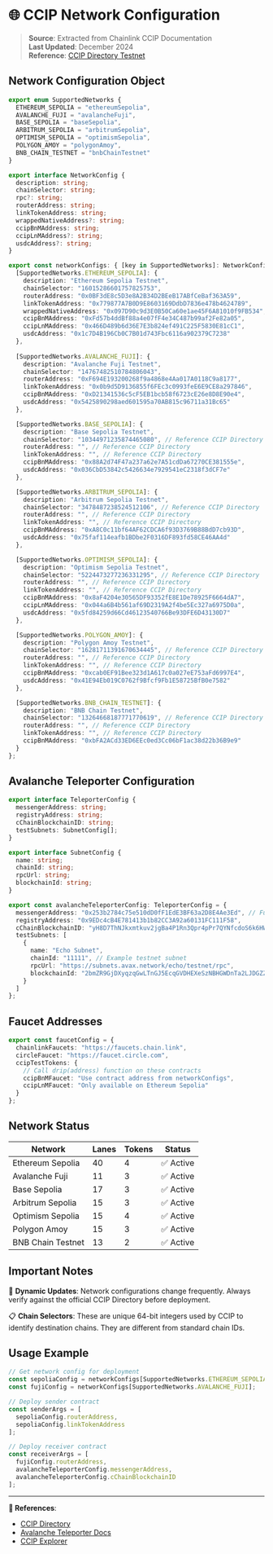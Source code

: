 # 🌐 CCIP Network Configuration

> **Source**: Extracted from Chainlink CCIP Documentation  
> **Last Updated**: December 2024  
> **Reference**: [CCIP Directory Testnet](https://docs.chain.link/ccip/directory/testnet)

## Network Configuration Object

```typescript
export enum SupportedNetworks {
  ETHEREUM_SEPOLIA = "ethereumSepolia",
  AVALANCHE_FUJI = "avalancheFuji",
  BASE_SEPOLIA = "baseSepolia", 
  ARBITRUM_SEPOLIA = "arbitrumSepolia",
  OPTIMISM_SEPOLIA = "optimismSepolia",
  POLYGON_AMOY = "polygonAmoy",
  BNB_CHAIN_TESTNET = "bnbChainTestnet"
}

export interface NetworkConfig {
  description: string;
  chainSelector: string;
  rpc?: string;
  routerAddress: string;
  linkTokenAddress: string;
  wrappedNativeAddress?: string;
  ccipBnMAddress: string;
  ccipLnMAddress?: string;
  usdcAddress?: string;
}

export const networkConfigs: { [key in SupportedNetworks]: NetworkConfig } = {
  [SupportedNetworks.ETHEREUM_SEPOLIA]: {
    description: "Ethereum Sepolia Testnet",
    chainSelector: "16015286601757825753",
    routerAddress: "0x0BF3dE8c5D3e8A2B34D2BEeB17ABfCeBaf363A59",
    linkTokenAddress: "0x779877A7B0D9E8603169DdbD7836e478b4624789",
    wrappedNativeAddress: "0x097D90c9d3E0B50Ca60e1ae45F6A81010f9FB534",
    ccipBnMAddress: "0xFd57b4ddBf88a4e07fF4e34C487b99af2Fe82a05",
    ccipLnMAddress: "0x466D489b6d36E7E3b824ef491C225F5830E81cC1",
    usdcAddress: "0x1c7D4B196Cb0C7B01d743Fbc6116a902379C7238"
  },
  
  [SupportedNetworks.AVALANCHE_FUJI]: {
    description: "Avalanche Fuji Testnet", 
    chainSelector: "14767482510784806043",
    routerAddress: "0xF694E193200268f9a4868e4Aa017A0118C9a8177",
    linkTokenAddress: "0x0b9d5D9136855f6FEc3c0993feE6E9CE8a297846",
    ccipBnMAddress: "0xD21341536c5cF5EB1bcb58f6723cE26e8D8E90e4",
    usdcAddress: "0x5425890298aed601595a70AB815c96711a31Bc65"
  },

  [SupportedNetworks.BASE_SEPOLIA]: {
    description: "Base Sepolia Testnet",
    chainSelector: "10344971235874465080", // Reference CCIP Directory
    routerAddress: "", // Reference CCIP Directory
    linkTokenAddress: "", // Reference CCIP Directory  
    ccipBnMAddress: "0x88A2d74F47a237a62e7A51cdDa67270CE381555e",
    usdcAddress: "0x036CbD53842c5426634e7929541eC2318f3dCF7e"
  },

  [SupportedNetworks.ARBITRUM_SEPOLIA]: {
    description: "Arbitrum Sepolia Testnet",
    chainSelector: "3478487238524512106", // Reference CCIP Directory
    routerAddress: "", // Reference CCIP Directory
    linkTokenAddress: "", // Reference CCIP Directory
    ccipBnMAddress: "0xA8C0c11bf64AF62CDCA6f93D3769B88BdD7cb93D",
    usdcAddress: "0x75faf114eafb1BDbe2F0316DF893fd58CE46AA4d"
  },

  [SupportedNetworks.OPTIMISM_SEPOLIA]: {
    description: "Optimism Sepolia Testnet",
    chainSelector: "5224473277236331295", // Reference CCIP Directory
    routerAddress: "", // Reference CCIP Directory
    linkTokenAddress: "", // Reference CCIP Directory
    ccipBnMAddress: "0x8aF4204e30565DF93352fE8E1De78925F6664dA7",
    ccipLnMAddress: "0x044a6B4b561af69D2319A2f4be5Ec327a6975D0a",
    usdcAddress: "0x5fd84259d66Cd46123540766Be93DFE6D43130D7"
  },

  [SupportedNetworks.POLYGON_AMOY]: {
    description: "Polygon Amoy Testnet",
    chainSelector: "16281711391670634445", // Reference CCIP Directory
    routerAddress: "", // Reference CCIP Directory  
    linkTokenAddress: "", // Reference CCIP Directory
    ccipBnMAddress: "0xcab0EF91Bee323d1A617c0a027eE753aFd6997E4",
    usdcAddress: "0x41E94Eb019C0762f9Bfcf9Fb1E58725BfB0e7582"
  },

  [SupportedNetworks.BNB_CHAIN_TESTNET]: {
    description: "BNB Chain Testnet",
    chainSelector: "13264668187771770619", // Reference CCIP Directory
    routerAddress: "", // Reference CCIP Directory
    linkTokenAddress: "", // Reference CCIP Directory
    ccipBnMAddress: "0xbFA2ACd33ED6EEc0ed3Cc06bF1ac38d22b36B9e9"
  }
};
```

## Avalanche Teleporter Configuration

```typescript
export interface TeleporterConfig {
  messengerAddress: string;
  registryAddress: string;
  cChainBlockchainID: string;
  testSubnets: SubnetConfig[];
}

export interface SubnetConfig {
  name: string;
  chainId: string;
  rpcUrl: string;
  blockchainId: string;
}

export const avalancheTeleporterConfig: TeleporterConfig = {
  messengerAddress: "0x253b2784c75e510dD0fF1EdE3BF63a2D8E4Ae3Ed", // Fuji Testnet
  registryAddress: "0x9EDc4cB4E781413b1b82CC3A92a60131FC111F58",
  cChainBlockchainID: "yH8D7ThNJkxmtkuv2jgBa4P1Rn3Qpr4pPr7QYNfcdoS6k6HWp", // Fuji C-Chain
  testSubnets: [
    {
      name: "Echo Subnet",
      chainId: "11111", // Example testnet subnet
      rpcUrl: "https://subnets.avax.network/echo/testnet/rpc",
      blockchainId: "2bmZR9GjDXyqzqGwLTnGJ5EcqGVDHEXeSzNBHGWDnTa2LJDGZZ"
    }
  ]
};
```

## Faucet Addresses

```typescript
export const faucetConfig = {
  chainlinkFaucets: "https://faucets.chain.link",
  circleFaucet: "https://faucet.circle.com",
  ccipTestTokens: {
    // Call drip(address) function on these contracts
    ccipBnMFaucet: "Use contract address from networkConfigs",
    ccipLnMFaucet: "Only available on Ethereum Sepolia"
  }
};
```

## Network Status

| Network | Lanes | Tokens | Status |
|---------|-------|---------|---------|
| Ethereum Sepolia | 40 | 4 | ✅ Active |
| Avalanche Fuji | 11 | 3 | ✅ Active |
| Base Sepolia | 17 | 3 | ✅ Active |
| Arbitrum Sepolia | 15 | 3 | ✅ Active |
| Optimism Sepolia | 15 | 4 | ✅ Active |
| Polygon Amoy | 15 | 3 | ✅ Active |
| BNB Chain Testnet | 13 | 2 | ✅ Active |

## Important Notes


🔄 **Dynamic Updates**: Network configurations change frequently. Always verify against the official CCIP Directory before deployment.

📋 **Chain Selectors**: These are unique 64-bit integers used by CCIP to identify destination chains. They are different from standard chain IDs.

## Usage Example

```typescript
// Get network config for deployment
const sepoliaConfig = networkConfigs[SupportedNetworks.ETHEREUM_SEPOLIA];
const fujiConfig = networkConfigs[SupportedNetworks.AVALANCHE_FUJI];

// Deploy sender contract
const senderArgs = [
  sepoliaConfig.routerAddress,
  sepoliaConfig.linkTokenAddress
];

// Deploy receiver contract  
const receiverArgs = [
  fujiConfig.routerAddress,
  avalancheTeleporterConfig.messengerAddress,
  avalancheTeleporterConfig.cChainBlockchainID
];
```

---

**📖 References**:
- [CCIP Directory](https://docs.chain.link/ccip/directory/testnet)
- [Avalanche Teleporter Docs](https://docs.avax.network/build/cross-chain/teleporter)
- [CCIP Explorer](https://ccip.chain.link/)
